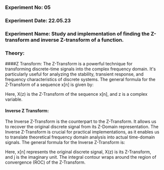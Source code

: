 ### Experiment No: 05
### Experiment Date: 22.05.23

### Experiment Name: Study and implementation of finding the Z-transform and inverse Z-transform of a function.

### Theory:

####Z Transform:
The Z-Transform is a powerful technique for transforming discrete-time signals into the complex frequency domain. It's particularly useful for analyzing the stability, transient response, and frequency 
characteristics of discrete systems. The general formula for the Z-Transform of a sequence x[n] is given by:

Here, X(z) is the Z-Transform of the sequence x[n], and z is a complex variable.

#### Inverse Z Transform:
The Inverse Z-Transform is the counterpart to the Z-Transform. It allows us to recover the original discrete signal from its Z-Domain representation. The Inverse Z-Transform is crucial for practical 
implementations, as it enables us to translate theoretical frequency domain analysis into actual time-domain signals. The general formula for the Inverse Z-Transform is:

Here, x[n] represents the original discrete signal, X(z) is its Z-Transform, and j is the imaginary unit. The integral contour wraps around the region of convergence (ROC) of the Z-Transform.
